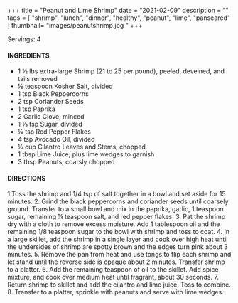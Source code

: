 +++
title = "Peanut and Lime Shrimp"
date = "2021-02-09"
description = ""
tags = [
    "shrimp",
    "lunch",
    "dinner",
    "healthy",
    "peanut",
    "lime",
    "panseared"
]
thumbnail= "images/peanutshrimp.jpg "
+++

Servings: 4 <!--more-->

#### INGREDIENTS 

* 1 ½ lbs extra-large Shrimp (21 to 25 per pound), peeled, deveined, and tails removed
* ½ teaspoon Kosher Salt, divided
* 1 tsp Black Peppercorns
* 2 tsp Coriander Seeds
* 1 tsp Paprika
* 2 Garlic Clove, minced
* 1 ⅛ tsp Sugar, divided
* ⅛ tsp Red Pepper Flakes
* 4 tsp Avocado Oil, divided
* ½ cup Cilantro Leaves and Stems, chopped
* 1 tbsp Lime Juice, plus lime wedges to garnish
* 3 tbsp Peanuts, coarsly chopped

#### DIRECTIONS 

1.Toss the shrimp and 1/4 tsp of salt together in a bowl and set aside for 15 minutes.
2. Grind the black peppercorns and coriander seeds until coarsely ground. Transfer to a small bowl and mix in the paprika, garlic, 1 teaspoon sugar, remaining ¼ teaspoon salt, and red pepper flakes.
3. Pat the shrimp dry with a cloth to remove excess moisture. Add 1 tablespoon oil and the remaining 1/8 teaspoon sugar to the bowl with shrimp and toss to coat.
4. In a large skillet, add the shrimp in a single layer and cook over high heat until the undersides of shrimp are spotty brown and the edges turn pink about 3 minutes.
5. Remove the pan from heat and use tongs to flip each shrimp and let stand until the reverse side is opaque about 2 minutes. Transfer shrimp to a platter.
6. Add the remaining teaspoon of oil to the skillet. Add spice mixture, and cook over medium heat until fragrant, about 30 seconds.
7. Return shrimp to skillet and add the cilantro and lime juice. Toss to combine.
8. Transfer to a platter, sprinkle with peanuts and serve with lime wedges.
